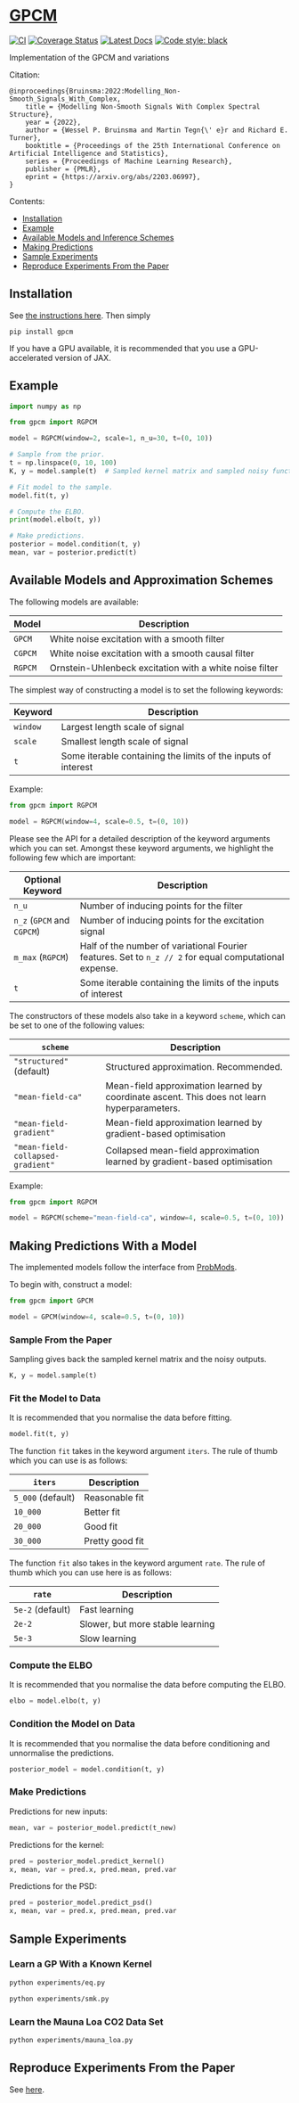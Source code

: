 # [GPCM](http://github.com/wesselb/gpcm)

[![CI](https://github.com/wesselb/gpcm/workflows/CI/badge.svg?branch=master)](https://github.com/wesselb/gpcm/actions?query=workflow%3ACI)
[![Coverage Status](https://coveralls.io/repos/github/wesselb/gpcm/badge.svg?branch=master&service=github)](https://coveralls.io/github/wesselb/gpcm?branch=master)
[![Latest Docs](https://img.shields.io/badge/docs-latest-blue.svg)](https://wesselb.github.io/gpcm)
[![Code style: black](https://img.shields.io/badge/code%20style-black-000000.svg)](https://github.com/psf/black)

Implementation of the GPCM and variations

Citation:

```
@inproceedings{Bruinsma:2022:Modelling_Non-Smooth_Signals_With_Complex,
    title = {Modelling Non-Smooth Signals With Complex Spectral Structure},
    year = {2022},
    author = {Wessel P. Bruinsma and Martin Tegn{\' e}r and Richard E. Turner},
    booktitle = {Proceedings of the 25th International Conference on Artificial Intelligence and Statistics},
    series = {Proceedings of Machine Learning Research},
    publisher = {PMLR},
    eprint = {https://arxiv.org/abs/2203.06997},
}
```

Contents:

- [Installation](#installation)
- [Example](#example)
- [Available Models and Inference Schemes](#available-models-and-approximation-schemes)
- [Making Predictions](#make-predictions)
- [Sample Experiments](#sample-experiments)
- [Reproduce Experiments From the Paper](#reproduce-experiments-from-the-paper)

## Installation

See [the instructions here](https://gist.github.com/wesselb/4b44bf87f3789425f96e26c4308d0adc).
Then simply

```
pip install gpcm
```

If you have a GPU available, it is recommended that you use a GPU-accelerated version 
of JAX.

## Example

```python
import numpy as np

from gpcm import RGPCM

model = RGPCM(window=2, scale=1, n_u=30, t=(0, 10))

# Sample from the prior.
t = np.linspace(0, 10, 100)
K, y = model.sample(t)  # Sampled kernel matrix and sampled noisy function

# Fit model to the sample.
model.fit(t, y)

# Compute the ELBO.
print(model.elbo(t, y))

# Make predictions.
posterior = model.condition(t, y)
mean, var = posterior.predict(t)
```

## Available Models and Approximation Schemes

The following models are available:

| Model | Description |
| - | - |
| `GPCM` | White noise excitation with a smooth filter |
| `CGPCM` | White noise excitation with a smooth causal filter |
| `RGPCM` | Ornstein-Uhlenbeck excitation with a white noise filter |

The simplest way of constructing a model is to set the following keywords:

| Keyword | Description |
| - | - |
| `window` | Largest length scale of signal |
| `scale` | Smallest length scale of signal |
| `t` | Some iterable containing the limits of the inputs of interest |

Example:

```python
from gpcm import RGPCM

model = RGPCM(window=4, scale=0.5, t=(0, 10))
```

Please see the API for a detailed description of the keyword arguments which you can
set.
Amongst these keyword arguments, we highlight the following few which are important:

| Optional Keyword | Description |
| - | - |
| `n_u` | Number of inducing points for the filter |
| `n_z` (`GPCM` and `CGPCM`) | Number of inducing points for the excitation signal |
| `m_max` (`RGPCM`) | Half of the number of variational Fourier features. Set to `n_z // 2` for equal computational expense. |
| `t` | Some iterable containing the limits of the inputs of interest |

The constructors of these models also take in a keyword `scheme`, which can be
set  to one of the following values:

| `scheme` | Description |
| - | - |
| `"structured"` (default) | Structured approximation. Recommended. |
| `"mean-field-ca"` | Mean-field approximation learned by coordinate ascent. This does not learn hyperparameters. |
| `"mean-field-gradient"` | Mean-field approximation learned by gradient-based optimisation |
| `"mean-field-collapsed-gradient"` | Collapsed mean-field approximation learned by gradient-based optimisation |

Example:

```python
from gpcm import RGPCM

model = RGPCM(scheme="mean-field-ca", window=4, scale=0.5, t=(0, 10))
```

## Making Predictions With a Model

The implemented models follow the interface from
[ProbMods](https://github.com/wesselb/probmods).

To begin with, construct a model:

```python
from gpcm import GPCM

model = GPCM(window=4, scale=0.5, t=(0, 10))
```

### Sample From the Paper

Sampling gives back the sampled kernel matrix and the noisy outputs.

```python
K, y = model.sample(t)
```

### Fit the Model to Data

It is recommended that you normalise the data before fitting.

```python
model.fit(t, y)
```

The function `fit` takes in the keyword argument `iters`.
The rule of thumb which you can use is as follows:

| `iters` | Description |
| - | - |
| `5_000` (default) | Reasonable fit |
| `10_000` | Better fit |
| `20_000` | Good fit |
| `30_000` | Pretty good fit |

The function `fit` also takes in the keyword argument `rate`.
The rule of thumb which you can use here is as follows:

| `rate` | Description |
| - | - |
| `5e-2` (default) | Fast learning |
| `2e-2` | Slower, but more stable learning |
| `5e-3` | Slow learning |

### Compute the ELBO

It is recommended that you normalise the data before computing the ELBO.

```python
elbo = model.elbo(t, y)
```

### Condition the Model on Data

It is recommended that you normalise the data before conditioning and unnormalise
the predictions.

```python
posterior_model = model.condition(t, y)
```

### Make Predictions

Predictions for new inputs:
```python
mean, var = posterior_model.predict(t_new)
```

Predictions for the kernel:
```python
pred = posterior_model.predict_kernel()
x, mean, var = pred.x, pred.mean, pred.var
```

Predictions for the PSD:
```python
pred = posterior_model.predict_psd()
x, mean, var = pred.x, pred.mean, pred.var
```

## Sample Experiments

### Learn a GP With a Known Kernel

```bash
python experiments/eq.py
```

```bash
python experiments/smk.py
```

### Learn the Mauna Loa CO2 Data Set

```bash
python experiments/mauna_loa.py
```

## Reproduce Experiments From the Paper

See [here](https://github.com/wesselb/gpcm/tree/master/experiments/paper).
